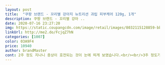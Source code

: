 ```yaml
---
layout: post 
title:  "쿠팡 브랜드 - 꼬리별 강아지 뉴트리션 과립 피부케어 120g, 1개" 
description: 쿠팡 브랜드 - 꼬리별 강아 ..
date: 2020-07-16 23:27:20 
img: https://static.coupangcdn.com/image/retail/images/8032115128859-bb75fc56-c5ba-49fb-a701-9e3d2577213a.jpg 
linkUrl: http://me2.do/FcjqZ7hN 
categories: [1007] 
color: 03A9F4 
price: 10940 
author: brandMaster 
cont: 2주 정도 지나니 증상이 호전되는 것이 눈에 띄게 보였습니다.<br/><br/>3주 정도가 지나고 4주 쯤 되니 새털이 꽉차고 부스럼 같이 일어나던 피부상처가 모두 재생되어 건강한 모습을 되찾았어요!!!<br/>ㅎ효과는 아직 모르겠지만 좋다니까 꾸준히 먹여보려구요 ㅎ<br/>건강해진 개의 모습을 보니 너무 기쁩니다.<br/><br/>그간 병증이 있는 곳엔 탈모도 있었거든요.<br/><br/>냄새도 좋아요 요거트냄새? 전에꺼는 좀 역했는데 요거트냄새라 너무 좋아해요<br/>다른 케어를 받지 못하니 꼬리와 등이 닿는 부분에 시작된 피부병이 겨우내 심해졌었습니다.<br/><br/>비듬이 심해지고 처음 5<br/> -7센티 정도 되던 병증이<br/>비듬이 줄었고 새털이 나오기 시작하는 것이었어요!<br/>사료를 잘 먹여도 병이 심각하진 않은데 낫지도 않아서... <br/>  꾸준히 먹여보려고요.<br/><br/>사실 주인이 있는 개라 밥을 못 챙겨먹는 것은 아닌데,<br/>성인 여성 손바닥 크기만큼 커져있었습니다.<br/><br/>솔직히 영양제를 약의 개념으로 효능을 기대할 수 있을까 반신반의의 마음이 있었는데요.<br/><br/>스피츠 1세 남아 맘이에요 <br/>외국 생활하는데 거기선 이런 동물 영양제가 쉽게 구해지지 않아 한국 온 김에 챙겨갑니다.<br/><br/> 
---
```

 